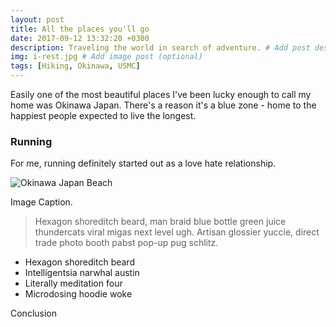```yaml
---
layout: post
title: All the places you'll go
date: 2017-09-12 13:32:20 +0300
description: Traveling the world in search of adventure. # Add post description (optional)
img: i-rest.jpg # Add image post (optional)
tags: [Hiking, Okinawa, USMC]
---
```

Easily one of the most beautiful places I've been lucky enough to call my home was
Okinawa Japan. There's a reason it's a blue zone - home to the happiest people
expected to live the longest.


### Running
For me, running definitely started out as a love hate relationship.

![Okinawa Japan Beach]({{site.baseurl}}/assets/img/okinawa.jpg)

Image Caption.

>Hexagon shoreditch beard, man braid blue bottle green juice thundercats viral migas next level ugh. Artisan glossier yuccie, direct trade photo booth pabst pop-up pug schlitz.

* Hexagon shoreditch beard
* Intelligentsia narwhal austin
* Literally meditation four
* Microdosing hoodie woke

Conclusion
